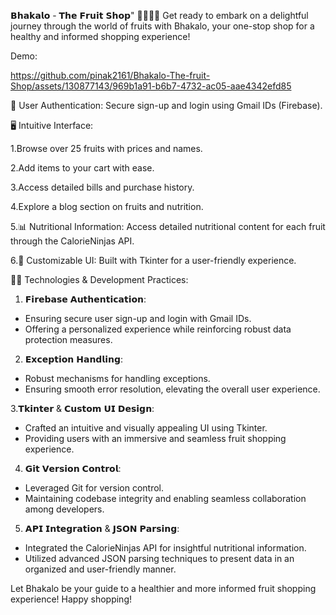 𝗕𝗵𝗮𝗸𝗮𝗹𝗼 - 𝗧𝗵𝗲 𝗙𝗿𝘂𝗶𝘁 𝗦𝗵𝗼𝗽" 🍏🍉🍍🍇
Get ready to embark on a delightful journey through the world of fruits with Bhakalo, your one-stop shop for a healthy and informed shopping experience!


Demo:


https://github.com/pinak2161/Bhakalo-The-fruit-Shop/assets/130877143/969b1a91-b6b7-4732-ac05-aae4342efd85




🔐 User Authentication: Secure sign-up and login using Gmail IDs (Firebase).


🖥️ Intuitive Interface:

1.Browse over 25 fruits with prices and names.

2.Add items to your cart with ease.

3.Access detailed bills and purchase history.

4.Explore a blog section on fruits and nutrition.

5.📊 Nutritional Information: Access detailed nutritional content for each fruit through the CalorieNinjas API.

6.🎨 Customizable UI: Built with Tkinter for a user-friendly experience.


👨‍💻 Technologies & Development Practices:

1. 𝗙𝗶𝗿𝗲𝗯𝗮𝘀𝗲 𝗔𝘂𝘁𝗵𝗲𝗻𝘁𝗶𝗰𝗮𝘁𝗶𝗼𝗻:
 - Ensuring secure user sign-up and login with Gmail IDs.
 - Offering a personalized experience while reinforcing robust data protection measures.

2. 𝗘𝘅𝗰𝗲𝗽𝘁𝗶𝗼𝗻 𝗛𝗮𝗻𝗱𝗹𝗶𝗻𝗴:
 - Robust mechanisms for handling exceptions.
 - Ensuring smooth error resolution, elevating the overall user experience.

3.𝗧𝗸𝗶𝗻𝘁𝗲𝗿 & 𝗖𝘂𝘀𝘁𝗼𝗺 𝗨𝗜 𝗗𝗲𝘀𝗶𝗴𝗻:
 - Crafted an intuitive and visually appealing UI using Tkinter.
 - Providing users with an immersive and seamless fruit shopping experience.

4. 𝗚𝗶𝘁 𝗩𝗲𝗿𝘀𝗶𝗼𝗻 𝗖𝗼𝗻𝘁𝗿𝗼𝗹:
 - Leveraged Git for version control.
 - Maintaining codebase integrity and enabling seamless collaboration among developers.

5. 𝗔𝗣𝗜 𝗜𝗻𝘁𝗲𝗴𝗿𝗮𝘁𝗶𝗼𝗻 & 𝗝𝗦𝗢𝗡 𝗣𝗮𝗿𝘀𝗶𝗻𝗴:
 - Integrated the CalorieNinjas API for insightful nutritional information.
 - Utilized advanced JSON parsing techniques to present data in an organized and user-friendly manner.



Let Bhakalo be your guide to a healthier and more informed fruit shopping experience! Happy shopping!      
